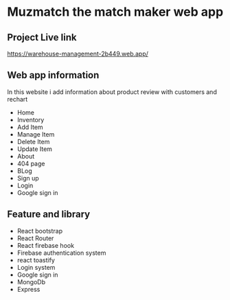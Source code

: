 # Muzmatch the match maker web app

## Project Live link

https://warehouse-management-2b449.web.app/

## Web app information

In this website i add information about product review with customers and rechart

- Home
- Inventory
- Add Item
- Manage Item
- Delete Item
- Update Item
- About
- 404 page
- BLog
- Sign up
- Login
- Google sign in

## Feature and library

- React bootstrap
- React Router
- React firebase hook
- Firebase authentication system
- react toastify
- Login system
- Google sign in
- MongoDb
- Express
